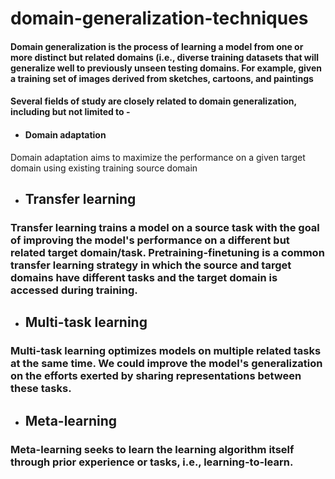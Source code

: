 # domain-generalization-techniques

#### Domain generalization is the process of learning a model from one or more distinct but related domains (i.e., diverse training datasets that will generalize well to previously unseen testing domains. For example, given a training set of images derived from sketches, cartoons, and paintings

#### Several fields of study are closely related to domain generalization, including but not limited to -

* #### Domain adaptation
Domain adaptation aims to maximize the performance on a given target domain using existing training source domain

* ## Transfer learning
### Transfer learning trains a model on a source task with the goal of improving the model's performance on a different but related target domain/task. Pretraining-finetuning is a common transfer learning strategy in which the source and target domains have different tasks and the target domain is accessed during training.

* ## Multi-task learning
### Multi-task learning optimizes models on multiple related tasks at the same time. We could improve the model's generalization on the efforts exerted by sharing representations between these tasks.

* ## Meta-learning
### Meta-learning seeks to learn the learning algorithm itself through prior experience or tasks, i.e., learning-to-learn.
